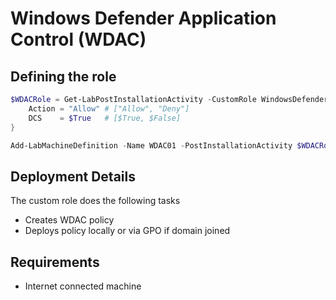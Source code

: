 # Windows Defender Application Control (WDAC)
## Defining the role
``` PowerShell
$WDACRole = Get-LabPostInstallationActivity -CustomRole WindowsDefenderApplicationControl -Properties @{
    Action = "Allow" # ["Allow", "Deny"]
    DCS    = $True   # [$True, $False]
}

Add-LabMachineDefinition -Name WDAC01 -PostInstallationActivity $WDACRole
```

## Deployment Details
The custom role does the following tasks
- Creates WDAC policy
- Deploys policy locally or via GPO if domain joined

## Requirements
- Internet connected machine
